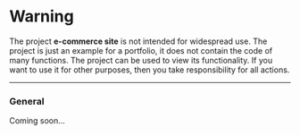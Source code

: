 # Warning
The project **e-commerce site** is not intended for widespread use. The project is just an example for a portfolio, it does not contain the code of many functions. The project can be used to view its functionality. If you want to use it for other purposes, then you take responsibility for all actions.

---

### General
Coming soon...
